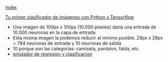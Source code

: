 [index](../readme.md)

[Tu primer clasificador de imágenes con Python y Tensorflow](https://www.youtube.com/watch?v=j6eGHROLKP8&list=PLZ8REt5zt2Pn0vfJjTAPaDVSACDvnuGiG&index=2)
- Una imagen de 100px x 100px (10.000 pixeles) daría una entrada de 10.000 neuronas en la capa de entrada
- Esta misma imagen la podemos reducir al mínimo posible. 28px x 28px = 784 neuronas de entrada y 10 neuronas de salida
- 10 porque son las categorias: camiseta, pantalon, falda, etc.
- [emulador de regresion y clasificacion](https://playground.tensorflow.org/#activation=tanh&batchSize=10&dataset=circle&regDataset=reg-plane&learningRate=0.03&regularizationRate=0&noise=0&networkShape=2,2&seed=0.95468&showTestData=false&discretize=false&percTrainData=40&x=true&y=true&xTimesY=false&xSquared=false&ySquared=false&cosX=false&sinX=false&cosY=false&sinY=false&collectStats=false&problem=regression&initZero=false&hideText=false)